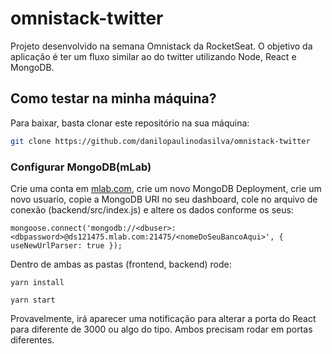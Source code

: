 # omnistack-twitter
Projeto desenvolvido na semana Omnistack da RocketSeat. O objetivo da aplicação é ter um fluxo similar ao do twitter utilizando Node, React e MongoDB.

## Como testar na minha máquina?

Para baixar, basta clonar este repositório na sua máquina:

```sh
git clone https://github.com/danilopaulinodasilva/omnistack-twitter
```
### Configurar MongoDB(mLab)<br>
Crie uma conta em <a href="http://mlab.com">mlab.com</a>, crie um novo MongoDB Deployment, crie um novo usuario, copie a MongoDB URI no seu dashboard, cole no arquivo de conexão (backend/src/index.js) e altere os dados conforme os seus:<br>
```
mongoose.connect('mongodb://<dbuser>:<dbpassword>@ds121475.mlab.com:21475/<nomeDoSeuBancoAqui>', { useNewUrlParser: true });
```
Dentro de ambas as pastas (frontend, backend) rode:
```
yarn install
```
```
yarn start
```
Provavelmente, irá aparecer uma notificação para alterar a porta do React para diferente de 3000 ou algo do tipo. Ambos precisam rodar em portas diferentes.
